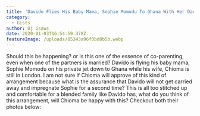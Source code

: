 ```yaml
---
title: 'Davido Flies His Baby Mama, Sophie Momodu To Ghana With Her Daughter, Imade'
category:
  - Gists
author: Dj Gsaws
date: 2020-01-03T16:54:59.378Z
featureImage: /uploads/85343a96f0bd8b5b.webp
---
```

Should this be happening? or is this one of the essence of co-parenting, even when one of the partners is married? Davido is flying his baby mama, Sophie Momodu on his private jet down to Ghana while his wife, Chioma is still in London. I am not sure if Chioma will approve of this kind of arrangement because what is the assurance that Davido will not get carried away and impregnate Sophie for a second time? This is all too stitched up and comfortable for a blended family like Davido has, what do you think of this arrangement, will Chioma be happy with this?  Checkout both their photos below:


